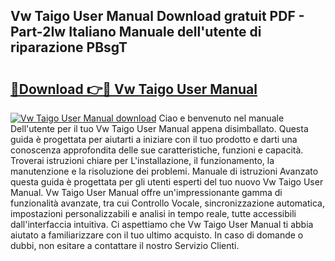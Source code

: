 ## Vw Taigo User Manual Download gratuit PDF - Part-2Iw Italiano Manuale dell'utente di riparazione PBsgT

# <h2><a href="http://dfebtrf.blite.top/?on=Vw+Taigo+User+Manual">🔗Download 👉🔴 Vw Taigo User Manual</a></h2>

[![Vw Taigo User Manual download](https://i.imgur.com/lujVjoI.png)](http://dfebtrf.blite.top/?on=Vw+Taigo+User+Manual)
Ciao e benvenuto nel manuale Dell'utente per il tuo Vw Taigo User Manual appena disimballato. Questa guida è progettata per aiutarti a iniziare con il tuo prodotto e darti una conoscenza approfondita delle sue caratteristiche, funzioni e capacità. Troverai istruzioni chiare per L'installazione, il funzionamento, la manutenzione e la risoluzione dei problemi. Manuale di istruzioni Avanzato questa guida è progettata per gli utenti esperti del tuo nuovo Vw Taigo User Manual. Vw Taigo User Manual offre un'impressionante gamma di funzionalità avanzate, tra cui Controllo Vocale, sincronizzazione automatica, impostazioni personalizzabili e analisi in tempo reale, tutte accessibili dall'interfaccia intuitiva. Ci aspettiamo che Vw Taigo User Manual ti abbia aiutato a familiarizzare con il tuo ultimo acquisto. In caso di domande o dubbi, non esitare a contattare il nostro Servizio Clienti.
